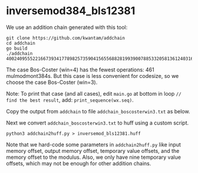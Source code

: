 # inversemod384_bls12381

We use an addition chain generated with this tool:
```
git clone https://github.com/kwantam/addchain
cd addchain
go build
./addchain 4002409555221667393417789825735904156556882819939007885332058136124031650490837864442687629129015664037894272559785
```

The case Bos-Coster (win=4) has the fewest operations: 461 mulmodmont384s. But this case is less convenient for codesize, so we choose the case Bos-Coster (win=3).

Note: To print that case (and all cases), edit `main.go` at bottom in loop `// find the best result`, add: `print_sequence(wx.seq)`.

Copy the output from `addchain` to file `addchain_boscosterwin3.txt` as below.

Next we convert `addchain_boscosterwin3.txt` to huff using a custom script.

```
python3 addchain2huff.py > inversemod_bls12381.huff
```

Note that we hard-code some parameters in `addchain2huff.py` like input memory offset, output memory offset, temporary value offsets, and the memory offset to the modulus. Also, we only have nine temporary value offsets, which may not be enough for other addition chains.

